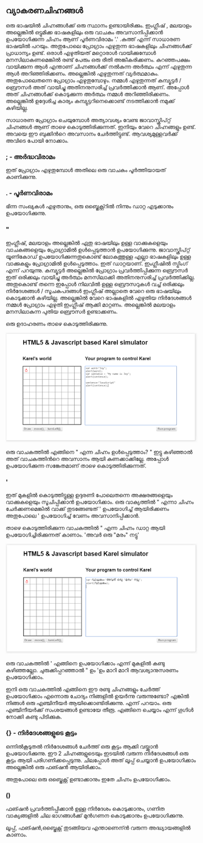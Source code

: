 ## വ്യാകരണചിഹ്നങ്ങള്‍
ഒരു ഭാഷയില്‍ ചിഹ്നങ്ങള്‍ക്ക് ഒരു സ്ഥാനം ഉണ്ടായിരിക്കും. ഇംഗ്ലീഷ് , മലയാളം അല്ലെങ്കില്‍ ഒട്ടുമിക്ക ഭാഷകളിലും ഒരു വാചകം അവസാനിപ്പിക്കാന്‍ ഉപയോഗിക്കുന്ന ചിഹ്നം ആണ് പൂര്‍ണവിരാമം '.' .കുത്ത് എന്ന് സാധാരണ ഭാഷയില്‍ പറയും. അതുപോലെ പ്രോഗ്രാം എഴുതുന്ന ഭാഷകളിലും ചിഹ്നങ്ങള്‍ക്ക് പ്രാധാന്യം ഉണ്ട്. ഒരാള്‍ എഴുതിയത് മറ്റൊരാള്‍ വായിക്കുമ്പോള്‍ മനസിലാകണമെങ്കില്‍ രണ്ട് പേരും ഒരു രീതി അങ്കീകരിക്കണം. കുറഞ്ഞപക്ഷം വായിക്കുന്ന ആള്‍ എന്താണ് ചിഹ്നങ്ങള്‍ക്ക് നല്‍കുന്ന അര്‍ത്ഥം എന്ന് എഴുതുന്ന ആള്‍ അറിഞ്ഞിരിക്കണം. അല്ലെങ്കില്‍ എഴുതുന്നത് വ്യര്‍ത്ഥമാകും. അതുപോലെതന്നെ പ്രോഗ്രാം എഴുതുമ്പോഴും. നമ്മള്‍ എഴുതുന്നത് കമ്പ്യൂട്ടര്‍ / ബ്രൌസര്‍ അത് വായിച്ചു അതിനനുസരിച്ച് പ്രവര്‍ത്തിക്കാന്‍ ആണ്. അപ്പോള്‍ അത് ചിഹ്നങ്ങള്‍ക്ക് കൊടുക്കുന്ന അര്‍ത്ഥം നമ്മള്‍ അറിഞ്ഞിരിക്കണം. അല്ലെങ്കില്‍ ഉദ്ദേശിച്ച കാര്യം കമ്പ്യുട്ടറിനെക്കൊണ്ട് നടത്തിക്കാന്‍ നമുക്ക് കഴിയില്ല.

സാധാരണ പ്രോഗ്രാം ചെയുമ്പോള്‍ അത്യാവശ്യം വേണ്ട ജാവാസ്ക്രിപ്റ്റ് ചിഹ്നങ്ങള്‍ ആണ് താഴെ കൊടുത്തിരിക്കുന്നത്. ഇനിയും വേറെ ചിഹ്നങ്ങളും ഉണ്ട്. അവയെ ഈ ബുക്കിന്‍റെ അവസാനം ചേര്‍ത്തിട്ടുണ്ട്. ആവശ്യമുള്ളവര്‍ക്ക് അവിടെ പോയി നോക്കാം.

### ; - അര്‍ദ്ധവിരാമം 

ഇത് പ്രോഗ്രാം എഴുതുമ്പോള്‍ അതിലെ ഒരു വാചകം പൂര്‍ത്തിയായത് കാണിക്കുന്നു. 

### . - പൂര്‍ണവിരാമം 
ഭിന്ന സംഖ്യകള്‍ എഴുതാനും, ഒരു ഒബ്ജെക്റ്റ്റില്‍ നിന്നും ഡാറ്റ എടുക്കാനും ഉപയോഗിക്കുന്നു.

### "

ഇംഗ്ലീഷ്, മലയാളം അല്ലെങ്കില്‍ ഏതു ഭാഷയിലും ഉള്ള വാക്കുകളെയും വാചകങ്ങളെയും പ്രോഗ്രാമില്‍ ഉള്‍പ്പെടുത്താന്‍ ഉപയോഗിക്കുന്നു. ജാവാസ്ക്രിപ്റ്റ് യൂണികോഡ് ഉപയോഗിക്കുന്നതുകൊണ്ട് ലോകത്തുള്ള എല്ലാ ഭാഷകളിലും ഉള്ള വാക്കുകളും പ്രോഗ്രാമില്‍ ഉള്‍പ്പെടുത്താം. ഇത് ഡാറ്റയാണ്. ഇംഗ്ലീഷില്‍ സ്ട്രിംഗ് എന്ന് പറയുന്നു. കമ്പ്യൂട്ടര്‍ അല്ലെങ്കില്‍ പ്രോഗ്രാം പ്രവര്‍ത്തിപ്പിക്കുന്ന ബ്രൌസര്‍ ഇത് ഒരിക്കലും വായിച്ചു അര്‍ത്ഥം മനസിലാക്കി അതിനനുസരിച്ച് പ്രവര്‍ത്തിക്കില്ല. അതുകൊണ്ട് തന്നെ ഇപ്പോള്‍ നിലവില്‍ ഉള്ള ബ്രൌസറുകള്‍ വച്ച് ഒരിക്കലും നിര്‍ദേശങ്ങള്‍ / സൂചകപദങ്ങള്‍ ഇംഗ്ലീഷ് അല്ലാതെ വേറെ ഒരു ഭാഷയിലും കൊടുക്കാന്‍ കഴിയില്ല. അല്ലെങ്കില്‍ വേറെ ഭാഷകളില്‍ എഴുതിയ നിര്‍ദേശങ്ങള്‍ നമ്മള്‍ പ്രോഗ്രാം എഴുതി ഇംഗ്ലീഷ് ആക്കി മാറ്റണം. അല്ലെങ്കില്‍ മലയാളം മനസിലാകുന്ന പുതിയ ബ്രൌസര്‍ ഉണ്ടാക്കണം.

ഒരു ഉദാഹരണം താഴെ കൊടുത്തിരിക്കുന്നു.

![വാചകങ്ങള്‍ ഉദ്ദരണി](images/ch06/05/01-simplestring.PNG)

ഒരു വാചകത്തില്‍ എങ്ങിനെ " എന്ന ചിഹ്നം ഉള്‍പ്പെടുത്താം? " ഇട്ടു കഴിഞ്ഞാല്‍ അത് വാചകത്തിന്‍റെ അവസാനം ആയി കണക്കാക്കില്ലേ. അപ്പോള്‍ ഉപയോഗിക്കുന്ന സങ്കേതമാണ് താഴെ കൊടുത്തിരിക്കുന്നത്.

### '

ഇത് മുകളില്‍ കൊടുത്തിട്ടുള്ള ഉദ്ദരണി പോലെതന്നെ അക്ഷരങ്ങളെയും വാക്കുകളെയും സൂചിപ്പിക്കാന്‍ ഉപയോഗിക്കാം. 
ഒരു വാക്യത്തില്‍ " എന്നാ ചിഹ്നം ചേര്‍ക്കണമെങ്കില്‍ വാക്ക് തുടങ്ങേണ്ടത് ' ഉപയോഗിച്ച് ആയിരിക്കണം അതുപോലെ ' ഉപയോഗിച്ച് വേണം അവസാനിപ്പിക്കാന്‍.

താഴെ കൊടുത്തിരിക്കുന്ന വാചകത്തില്‍ " എന്ന ചിഹ്നം ഡാറ്റ ആയി ഉപയോഗിച്ചിരിക്കുന്നത് കാണാം.
'അവര്‍ ഒരു "മരം" നട്ടു' 

![ഉദ്ദരണി](images/ch06/05/02-doublequotes.PNG)

ഒരു വാചകത്തില്‍ ' എങ്ങിനെ ഉപയോഗിക്കാം എന്ന് മുകളില്‍ കണ്ടു കഴിഞ്ഞല്ലോ. ചുരുക്കിപ്പറഞ്ഞാല്‍  " ഉം 'ഉം മാറി മാറി ആവശ്യാനുസരണം ഉപയോഗിക്കാം.

ഇനി ഒരു വാചകത്തില്‍ എങ്ങിനെ ഈ രണ്ടു ചിഹ്നങ്ങളും ചേര്‍ത്ത് ഉപയോഗിക്കാം എന്നൊരു ചോദ്യം നിങ്ങളില്‍ ഉയര്‍ന്നു വരുന്നുണ്ടോ? എങ്കില്‍ നിങ്ങള്‍ ഒരു എഞ്ചിനീയര്‍ ആയിക്കൊണ്ടിരിക്കുന്നു. എന്ന് പറയാം. ഒരു എഞ്ചിനീയര്‍ക്ക് സംശയങ്ങള്‍ ഉണ്ടായേ തീരൂ. എങ്ങിനെ ചെയ്യാം എന്ന് ഗൂഗിള്‍ നോക്കി കണ്ടു പിടിക്കുക.

### {} - നിര്‍ദേശങ്ങളുടെ കൂട്ടം 

ഒന്നില്‍കൂടുതല്‍ നിര്‍ദേശങ്ങള്‍ ചേര്‍ത്ത് ഒരു കൂട്ടം ആക്കി വയ്ക്കാന്‍ ഉപയോഗിക്കുന്നു. ഈ 2 ചിഹ്നങ്ങളുടെയും ഇടയില്‍ വരുന്ന നിര്‍ദേശങ്ങള്‍ ഒരു കൂട്ടം ആയി പരിഗണിക്കപ്പെടുന്നു. ചിലപ്പോള്‍ അത് ലൂപ്പ് ചെയ്യാന്‍ ഉപയോഗിക്കാം അല്ലെങ്കില്‍ ഒരു ഫങ്ഷന്‍ ആയിരിക്കാം. 

അതുപോലെ ഒരു ഒബ്ജെക്റ്റ് ഉണ്ടാക്കാനും ഇതേ ചിഹ്നം ഉപയോഗിക്കാം.

### ()
ഫങ്ഷന്‍ പ്രവര്‍ത്തിപ്പിക്കാന്‍ ഉള്ള നിര്‍ദേശം കൊടുക്കാനും, ഗണിത വാക്യങ്ങളില്‍ ചില ഭാഗങ്ങള്‍ക്ക് മുന്‍ഗണന കൊടുക്കാനും ഉപയോഗിക്കുന്നു.	 

ലൂപ്പ്, ഫങ്ഷന്‍,ഒബ്ജെക്റ്റ്  തുടങ്ങിയവ എന്താണെന്ന്‍ വരുന്ന അദ്ധ്യായങ്ങളില്‍ കാണാം.